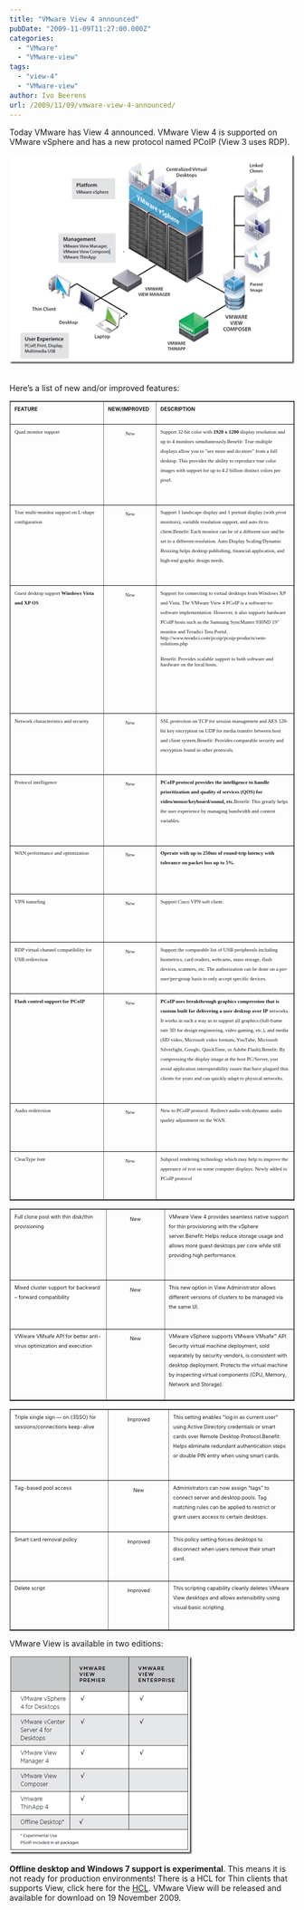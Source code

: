 ```yaml
---
title: "VMware View 4 announced"
pubDate: "2009-11-09T11:27:00.000Z"
categories: 
  - "VMware"
  - "VMware-view"
tags: 
  - "view-4"
  - "VMware-view"
author: Ivo Beerens
url: /2009/11/09/vmware-view-4-announced/
---
```


Today VMware has View 4 announced. VMware View 4 is supported on VMware vSphere and has a new protocol named PCoIP (View 3 uses RDP).

[![image](images/image_thumb.png "image")](images/image.png) 

Here’s a list of new and/or improved features:

<table dir="ltr" border="1" cellspacing="0" cellpadding="9" width="613"><tbody><tr><td width="33%" height="14" valign="top"><span style="font-size: xx-small;"><strong>FEATURE</strong>&nbsp;&nbsp;<div></div>&nbsp;<div></div></span></td><td width="40" height="14" valign="top"><span style="font-size: xx-small;"><strong>NEW/IMPROVED</strong>&nbsp;&nbsp;<div></div>&nbsp;<div></div></span></td><td width="369" height="14" valign="top"><span style="font-size: xx-small;"><strong>DESCRIPTION</strong>&nbsp;&nbsp;<div></div>&nbsp;<div></div></span></td></tr><tr><td width="33%" height="43" valign="top"><span style="font-family: Gotham Narrow Light,Gotham Narrow Light; font-size: xx-small;"><span style="font-family: Gotham Narrow Light,Gotham Narrow Light; font-size: xx-small;">Quad monitor support&nbsp;&nbsp;<div></div>&nbsp;<div></div></span></span></td><td width="40" height="43" valign="top"><span style="font-family: Gotham Narrow Light,Gotham Narrow Light; font-size: xx-small;"><span style="font-family: Gotham Narrow Light,Gotham Narrow Light; font-size: xx-small;"><p align="center">New</p><div></div>&nbsp;<div></div>&nbsp;<div></div>&nbsp;<div></div></span></span></td><td width="369" height="43" valign="top"><span style="font-family: Gotham Narrow Light,Gotham Narrow Light; font-size: xx-small;"><span style="font-family: Gotham Narrow Light,Gotham Narrow Light; font-size: xx-small;">Support 32-bit color with <strong>1920 x 1200</strong> display resolution and up to 4 monitors simultaneously.Benefit: True multiple displays allow you to "see more and do more" from a full desktop. This provides the ability to reproduce true color images with support for up to 4.2 billion distinct colors per pixel.&nbsp;<div></div>&nbsp;<div></div>&nbsp;<div></div></span></span></td></tr><tr><td width="33%" height="43" valign="top"><span style="font-family: Gotham Narrow Light,Gotham Narrow Light; font-size: xx-small;"><span style="font-family: Gotham Narrow Light,Gotham Narrow Light; font-size: xx-small;">True multi-monitor support on L-shape configuration&nbsp;&nbsp;<div></div>&nbsp;<div></div></span></span></td><td width="40" height="43" valign="top"><span style="font-family: Gotham Narrow Light,Gotham Narrow Light; font-size: xx-small;"><span style="font-family: Gotham Narrow Light,Gotham Narrow Light; font-size: xx-small;"><p align="center">New</p><div></div>&nbsp;<div></div>&nbsp;<div></div>&nbsp;<div></div></span></span></td><td width="369" height="43" valign="top"><span style="font-family: Gotham Narrow Light,Gotham Narrow Light; font-size: xx-small;"><span style="font-family: Gotham Narrow Light,Gotham Narrow Light; font-size: xx-small;">Support 1 landscape display and 1 portrait display (with pivot monitors), variable resolution support, and auto fit to client.Benefit: Each monitor can be of a different size and be set to a different resolution. Auto Display Scaling/Dynamic Resizing helps desktop publishing, financial application, and high-end graphic design needs.&nbsp;<div></div>&nbsp;<div></div>&nbsp;<div></div></span></span></td></tr><tr><td width="33%" height="62" valign="top"><span style="font-family: Gotham Narrow Light,Gotham Narrow Light; font-size: xx-small;"><span style="font-family: Gotham Narrow Light,Gotham Narrow Light; font-size: xx-small;">Guest desktop support <strong>Windows Vista and XP OS</strong>&nbsp;&nbsp;<div></div>&nbsp;<div></div></span></span></td><td width="40" height="62" valign="top"><span style="font-family: Gotham Narrow Light,Gotham Narrow Light; font-size: xx-small;"><span style="font-family: Gotham Narrow Light,Gotham Narrow Light; font-size: xx-small;"><p align="center">New</p><div></div>&nbsp;<div></div>&nbsp;<div></div>&nbsp;<div></div></span></span></td><td width="369" height="62" valign="top"><span style="font-family: Gotham Narrow Light,Gotham Narrow Light; font-size: xx-small;"><span style="font-family: Gotham Narrow Light,Gotham Narrow Light; font-size: xx-small;">Support for connecting to virtual desktops from Windows XP and Vista. The VMware View 4 PCoIP is a software-to-software implementation. However, it also supports hardware PCoIP hosts such as the Samsung SyncMaster 930ND 19" monitor and Teradici Tera Portal.<div><span style="font-family: Gotham Narrow Book,Gotham Narrow Book; font-size: xx-small;"><span style="font-family: Gotham Narrow Book,Gotham Narrow Book; font-size: xx-small;">http://www.teradici.com/pcoip/pcoip-products/oem-solutions.php</span></span></div><div><span style="font-family: Gotham Narrow Book,Gotham Narrow Book; font-size: xx-small;"><span style="font-family: Gotham Narrow Book,Gotham Narrow Book; font-size: xx-small;"></span></span></div>&nbsp;<div></div><span style="font-family: Gotham Narrow Book,Gotham Narrow Book; font-size: xx-small;"><span style="font-family: Gotham Narrow Book,Gotham Narrow Book; font-size: xx-small;"><div><span style="font-family: Gotham Narrow Light,Gotham Narrow Light; font-size: xx-small;"><span style="font-family: Gotham Narrow Light,Gotham Narrow Light; font-size: xx-small;">Benefit: Provides scalable support to both software and hardware on the local hosts.</span></span></div><div><span style="font-family: Gotham Narrow Light,Gotham Narrow Light; font-size: xx-small;"><span style="font-family: Gotham Narrow Light,Gotham Narrow Light; font-size: xx-small;">&nbsp;</span></span></div><span style="font-family: Gotham Narrow Light,Gotham Narrow Light; font-size: xx-small;"><span style="font-family: Gotham Narrow Light,Gotham Narrow Light; font-size: xx-small;">&nbsp;<div></div>&nbsp;<div></div></span></span>&nbsp;<div></div></span></span>&nbsp;<div></div></span></span></td></tr><tr><td width="33%" height="26" valign="top"><span style="font-family: Gotham Narrow Light,Gotham Narrow Light; font-size: xx-small;"><span style="font-family: Gotham Narrow Light,Gotham Narrow Light; font-size: xx-small;">Network characteristics and security&nbsp;&nbsp;<div></div>&nbsp;<div></div></span></span></td><td width="40" height="26" valign="top"><span style="font-family: Gotham Narrow Light,Gotham Narrow Light; font-size: xx-small;"><span style="font-family: Gotham Narrow Light,Gotham Narrow Light; font-size: xx-small;"><p align="center">New</p><div></div>&nbsp;<div></div>&nbsp;<div></div>&nbsp;<div></div></span></span></td><td width="369" height="26" valign="top"><span style="font-family: Gotham Narrow Light,Gotham Narrow Light; font-size: xx-small;"><span style="font-family: Gotham Narrow Light,Gotham Narrow Light; font-size: xx-small;">SSL protection on TCP for session management and AES 128-bit key encryption on UDP for media transfer between host and client system.Benefit: Provides comparable security and encryption found in other protocols.&nbsp;<div></div>&nbsp;<div></div>&nbsp;<div></div></span></span></td></tr><tr><td width="33%" height="35" valign="top"><span style="font-family: Gotham Narrow Light,Gotham Narrow Light; font-size: xx-small;"><span style="font-family: Gotham Narrow Light,Gotham Narrow Light; font-size: xx-small;">Protocol intelligence&nbsp;&nbsp;<div></div>&nbsp;<div></div></span></span></td><td width="40" height="35" valign="top"><span style="font-family: Gotham Narrow Light,Gotham Narrow Light; font-size: xx-small;"><span style="font-family: Gotham Narrow Light,Gotham Narrow Light; font-size: xx-small;"><p align="center">New</p><div></div>&nbsp;<div></div>&nbsp;<div></div>&nbsp;<div></div></span></span></td><td width="369" height="35" valign="top"><span style="font-family: Gotham Narrow Light,Gotham Narrow Light; font-size: xx-small;"><span style="font-family: Gotham Narrow Light,Gotham Narrow Light; font-size: xx-small;"><strong>PCoIP protocol provides the intelligence to handle prioritization and quality of services (QOS) for video/mouse/keyboard/sound, etc.</strong>Benefit: This greatly helps the user experience by managing bandwidth and content variables.&nbsp;<div></div>&nbsp;<div></div>&nbsp;<div></div></span></span></td></tr><tr><td width="33%" height="16" valign="top"><span style="font-family: Gotham Narrow Light,Gotham Narrow Light; font-size: xx-small;"><span style="font-family: Gotham Narrow Light,Gotham Narrow Light; font-size: xx-small;">WAN performance and optimization&nbsp;&nbsp;<div></div>&nbsp;<div></div></span></span></td><td width="40" height="16" valign="top"><span style="font-family: Gotham Narrow Light,Gotham Narrow Light; font-size: xx-small;"><span style="font-family: Gotham Narrow Light,Gotham Narrow Light; font-size: xx-small;"><p align="center">New</p><div></div>&nbsp;<div></div>&nbsp;<div></div>&nbsp;<div></div></span></span></td><td width="369" height="16" valign="top"><span style="font-family: Gotham Narrow Light,Gotham Narrow Light; font-size: xx-small;"><span style="font-family: Gotham Narrow Light,Gotham Narrow Light; font-size: xx-small;"><strong>Operate with up to 250ms of round-trip latency with tolerance on packet loss up to 5%.</strong>&nbsp;&nbsp;<div></div>&nbsp;<div></div></span></span></td></tr><tr><td width="33%" height="7" valign="top"><span style="font-family: Gotham Narrow Light,Gotham Narrow Light; font-size: xx-small;"><span style="font-family: Gotham Narrow Light,Gotham Narrow Light; font-size: xx-small;">VPN tunneling&nbsp;&nbsp;<div></div>&nbsp;<div></div></span></span></td><td width="40" height="7" valign="top"><span style="font-family: Gotham Narrow Light,Gotham Narrow Light; font-size: xx-small;"><span style="font-family: Gotham Narrow Light,Gotham Narrow Light; font-size: xx-small;"><p align="center">New</p><div></div>&nbsp;<div></div>&nbsp;<div></div>&nbsp;<div></div></span></span></td><td width="369" height="7" valign="top"><span style="font-family: Gotham Narrow Light,Gotham Narrow Light; font-size: xx-small;"><span style="font-family: Gotham Narrow Light,Gotham Narrow Light; font-size: xx-small;">Support Cisco VPN soft client.&nbsp;&nbsp;<div></div>&nbsp;<div></div></span></span></td></tr><tr><td width="33%" height="33" valign="top"><span style="font-family: Gotham Narrow Light,Gotham Narrow Light; font-size: xx-small;"><span style="font-family: Gotham Narrow Light,Gotham Narrow Light; font-size: xx-small;">RDP virtual channel compatibility for USB redirection&nbsp;&nbsp;<div></div>&nbsp;<div></div></span></span></td><td width="40" height="33" valign="top"><span style="font-family: Gotham Narrow Light,Gotham Narrow Light; font-size: xx-small;"><span style="font-family: Gotham Narrow Light,Gotham Narrow Light; font-size: xx-small;"><p align="center">New</p><div></div>&nbsp;<div></div>&nbsp;<div></div>&nbsp;<div></div></span></span></td><td width="369" height="33" valign="top"><span style="font-family: Gotham Narrow Light,Gotham Narrow Light; font-size: xx-small;"><span style="font-family: Gotham Narrow Light,Gotham Narrow Light; font-size: xx-small;">Support the comparable list of USB peripherals including biometrics, card readers, webcams, mass storage, flash devices, scanners, etc. The authorization can be done on a per-user/per-group basis to only accept specific devices.&nbsp;&nbsp;<div></div>&nbsp;<div></div></span></span></td></tr><tr><td width="33%" height="69" valign="top"><span style="font-family: Gotham Narrow Light,Gotham Narrow Light; font-size: xx-small;"><span style="font-family: Gotham Narrow Light,Gotham Narrow Light; font-size: xx-small;"><strong>Flash control support for PCoIP</strong>&nbsp;&nbsp;<div></div>&nbsp;<div></div></span></span></td><td width="40" height="69" valign="top"><span style="font-family: Gotham Narrow Light,Gotham Narrow Light; font-size: xx-small;"><span style="font-family: Gotham Narrow Light,Gotham Narrow Light; font-size: xx-small;"><p align="center">New</p><div></div>&nbsp;<div></div>&nbsp;<div></div>&nbsp;<div></div></span></span></td><td width="369" height="69" valign="top"><span style="font-family: Gotham Narrow Light,Gotham Narrow Light; font-size: xx-small;"><span style="font-family: Gotham Narrow Light,Gotham Narrow Light; font-size: xx-small;"><strong>PCoIP uses breakthrough graphics compression that is custom built for delivering a user desktop over IP</strong> networks. It works in such a way as to support all graphics (full-frame rate 3D for design engineering, video gaming, etc.), and media (HD video, Microsoft video formats, YouTube, Microsoft Silverlight, Google, QuickTime, or Adobe Flash).Benefit: By compressing the display image at the host PC/Server, you avoid application interoperability issues that have plagued thin clients for years and can quickly adapt to physical networks.&nbsp;<div></div>&nbsp;<div></div>&nbsp;<div></div></span></span></td></tr><tr><td width="33%" height="16" valign="top"><span style="font-family: Gotham Narrow Light,Gotham Narrow Light; font-size: xx-small;"><span style="font-family: Gotham Narrow Light,Gotham Narrow Light; font-size: xx-small;">Audio redirection&nbsp;&nbsp;<div></div>&nbsp;<div></div></span></span></td><td width="40" height="16" valign="top"><span style="font-family: Gotham Narrow Light,Gotham Narrow Light; font-size: xx-small;"><span style="font-family: Gotham Narrow Light,Gotham Narrow Light; font-size: xx-small;"><p align="center">New</p><div></div>&nbsp;<div></div>&nbsp;<div></div>&nbsp;<div></div></span></span></td><td width="369" height="16" valign="top"><span style="font-family: Gotham Narrow Light,Gotham Narrow Light; font-size: xx-small;"><span style="font-family: Gotham Narrow Light,Gotham Narrow Light; font-size: xx-small;">New to PCoIP protocol. Redirect audio with dynamic audio quality adjustment on the WAN.&nbsp;&nbsp;<div></div>&nbsp;<div></div></span></span></td></tr><tr><td width="33%" height="16" valign="top"><span style="font-family: Gotham Narrow Light,Gotham Narrow Light; font-size: xx-small;"><span style="font-family: Gotham Narrow Light,Gotham Narrow Light; font-size: xx-small;">ClearType font&nbsp;&nbsp;<div></div>&nbsp;<div></div></span></span></td><td width="40" height="16" valign="top"><span style="font-family: Gotham Narrow Light,Gotham Narrow Light; font-size: xx-small;"><span style="font-family: Gotham Narrow Light,Gotham Narrow Light; font-size: xx-small;"><p align="center">New</p><div></div>&nbsp;<div></div>&nbsp;<div></div>&nbsp;<div></div></span></span></td><td width="369" height="16" valign="top"><span style="font-family: Gotham Narrow Light,Gotham Narrow Light; font-size: xx-small;"><span style="font-family: Gotham Narrow Light,Gotham Narrow Light; font-size: xx-small;">Subpixel rendering technology which may help to improve the apperance of text on some computer displays. Newly added to PCoIP protocol&nbsp;&nbsp;<div></div>&nbsp;<div></div></span></span></td></tr></tbody></table>

<table dir="ltr" border="1" cellspacing="0" cellpadding="9" width="612"><tbody><tr><td width="201" height="35" valign="top"><span style="font-size: xx-small;">Full clone pool with thin disk/thin provisioning&nbsp;&nbsp;<div></div>&nbsp;<div></div></span></td><td width="122" height="35" valign="top"><span style="font-size: xx-small;"><p align="center">New</p><div></div>&nbsp;<div></div>&nbsp;<div></div>&nbsp;<div></div></span></td><td width="287" height="35" valign="top"><span style="font-size: xx-small;">VMware View 4 provides seamless native support for thin provisioning with the vSphere server.Benefit: Helps reduce storage usage and allows more guest desktops per core while still providing high performance.&nbsp;<div></div>&nbsp;<div></div>&nbsp;<div></div></span></td></tr><tr><td width="201" height="42" valign="top"><span style="font-size: xx-small;">Mixed cluster support for backward – forward compatibility&nbsp;&nbsp;<div></div>&nbsp;<div></div></span></td><td width="122" height="42" valign="top"><span style="font-size: xx-small;"><p align="center">New</p><div></div>&nbsp;<div></div>&nbsp;<div></div>&nbsp;<div></div></span></td><td width="287" height="42" valign="top"><span style="font-size: xx-small;">This new option in View Administrator allows different versions of clusters to be managed via the same UI.&nbsp;&nbsp;<div></div>&nbsp;<div></div></span></td></tr><tr><td width="201" height="33" valign="top"><span style="font-size: xx-small;">VWware VMsafe API for better anti-virus optimization and execution&nbsp;&nbsp;<div></div>&nbsp;<div></div></span></td><td width="122" height="33" valign="top"><span style="font-size: xx-small;"><p align="center">New</p><div></div>&nbsp;<div></div>&nbsp;<div></div>&nbsp;<div></div></span></td><td width="287" height="33" valign="top"><span style="font-size: xx-small;">VMware vSphere supports VMware VMsafe™ API Security virtual machine deployment, sold separately by security vendors, is consistent with desktop deployment. Protects the virtual machine by inspecting virtual components (CPU, Memory, Network and Storage).&nbsp;&nbsp;<div></div>&nbsp;<div></div></span></td></tr></tbody></table>

<table dir="ltr" border="1" cellspacing="0" cellpadding="9" width="614"><tbody><tr><td width="199" height="35" valign="top"><span style="font-size: xx-small;">Triple single sign — on (3SSO) for sessions/connections keep-alive&nbsp;&nbsp;<div></div>&nbsp;<div></div></span></td><td width="124" height="35" valign="top"><span style="font-size: xx-small;"><p align="center">Improved</p><div></div>&nbsp;<div></div>&nbsp;<div></div>&nbsp;<div></div></span></td><td width="289" height="35" valign="top"><span style="font-size: xx-small;">This setting enables "log in as current user" using Active Directory credentials or smart cards over Remote Desktop Protocol.Benefit: Helps eliminate redundant authentication steps or double PIN entry when using smart cards.&nbsp;<div></div>&nbsp;<div></div>&nbsp;<div></div></span></td></tr><tr><td width="199" height="24" valign="top"><span style="font-size: xx-small;">Tag-based pool access&nbsp;&nbsp;<div></div>&nbsp;<div></div></span></td><td width="124" height="24" valign="top"><span style="font-size: xx-small;"><p align="center">New</p><div></div>&nbsp;<div></div>&nbsp;<div></div>&nbsp;<div></div></span></td><td width="289" height="24" valign="top"><span style="font-size: xx-small;">Administrators can now assign "tags" to connect server and desktop pools. Tag matching rules can be applied to restrict or grant users access to certain desktops.&nbsp;&nbsp;<div></div>&nbsp;<div></div></span></td></tr><tr><td width="199" height="16" valign="top"><span style="font-size: xx-small;">Smart card removal policy&nbsp;&nbsp;<div></div>&nbsp;<div></div></span></td><td width="124" height="16" valign="top"><span style="font-size: xx-small;"><p align="center">Improved</p><div></div>&nbsp;<div></div>&nbsp;<div></div>&nbsp;<div></div></span></td><td width="289" height="16" valign="top"><span style="font-size: xx-small;">This policy setting forces desktops to disconnect when users remove their smart card.&nbsp;&nbsp;<div></div>&nbsp;<div></div></span></td></tr><tr><td width="199" height="16" valign="top"><span style="font-size: xx-small;">Delete script&nbsp;&nbsp;<div></div>&nbsp;<div></div></span></td><td width="124" height="16" valign="top"><span style="font-size: xx-small;"><p align="center">Improved</p><div></div>&nbsp;<div></div>&nbsp;<div></div>&nbsp;<div></div></span></td><td width="289" height="16" valign="top"><span style="font-size: xx-small;">This scripting capability cleanly deletes VMware View desktops and allows extensibility using visual basic scripting.&nbsp;&nbsp;<div></div>&nbsp;<div></div></span></td></tr></tbody></table>

VMware View is available in two editions:

[![image](images/image_thumb1.png "image")](images/image1.png)

**Offline desktop and Windows 7 support is experimental**. This means it is not ready for production environments! There is a HCL for Thin clients that supports View, click here for the [HCL](http://www.VMware.com/resources/compatibility/search.php?action=base&deviceCategory=vdm). VMware View will be released and available for download on 19 November 2009.
